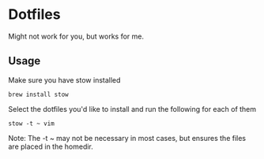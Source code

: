 # Dotfiles

Might not work for you, but works for me.

## Usage

Make sure you have stow installed

```
brew install stow
```

Select the dotfiles you'd like to install and run the following for each of them

```
stow -t ~ vim
```
Note: The -t ~ may not be necessary in most cases, but ensures the files are placed in the homedir.
